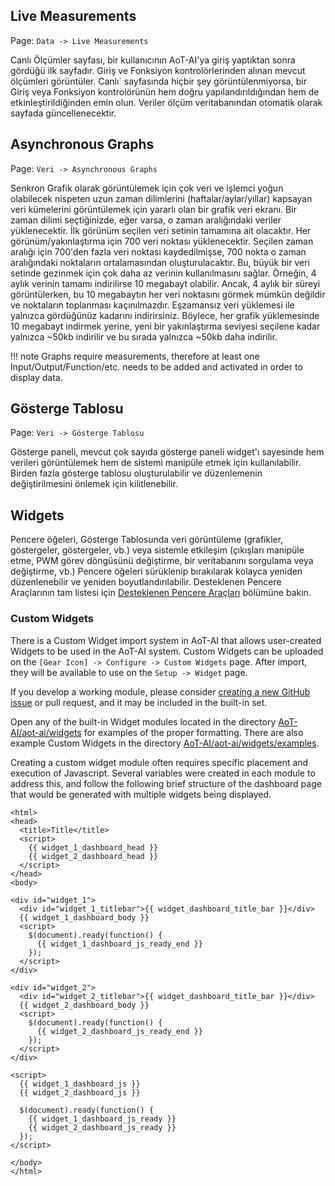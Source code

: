 ## Live Measurements

Page\: `Data -> Live Measurements`

Canlı Ölçümler sayfası, bir kullanıcının AoT-AI'ya giriş yaptıktan sonra gördüğü ilk sayfadır. Giriş ve Fonksiyon kontrolörlerinden alınan mevcut ölçümleri görüntüler. Canlı` sayfasında hiçbir şey görüntülenmiyorsa, bir Giriş veya Fonksiyon kontrolörünün hem doğru yapılandırıldığından hem de etkinleştirildiğinden emin olun. Veriler ölçüm veritabanından otomatik olarak sayfada güncellenecektir.

## Asynchronous Graphs

Page\: `Veri -> Asynchronous Graphs`

Senkron Grafik olarak görüntülemek için çok veri ve işlemci yoğun olabilecek nispeten uzun zaman dilimlerini (haftalar/aylar/yıllar) kapsayan veri kümelerini görüntülemek için yararlı olan bir grafik veri ekranı. Bir zaman dilimi seçtiğinizde, eğer varsa, o zaman aralığındaki veriler yüklenecektir. İlk görünüm seçilen veri setinin tamamına ait olacaktır. Her görünüm/yakınlaştırma için 700 veri noktası yüklenecektir. Seçilen zaman aralığı için 700'den fazla veri noktası kaydedilmişse, 700 nokta o zaman aralığındaki noktaların ortalamasından oluşturulacaktır. Bu, büyük bir veri setinde gezinmek için çok daha az verinin kullanılmasını sağlar. Örneğin, 4 aylık verinin tamamı indirilirse 10 megabayt olabilir. Ancak, 4 aylık bir süreyi görüntülerken, bu 10 megabaytın her veri noktasını görmek mümkün değildir ve noktaların toplanması kaçınılmazdır. Eşzamansız veri yüklemesi ile yalnızca gördüğünüz kadarını indirirsiniz. Böylece, her grafik yüklemesinde 10 megabayt indirmek yerine, yeni bir yakınlaştırma seviyesi seçilene kadar yalnızca ~50kb indirilir ve bu sırada yalnızca ~50kb daha indirilir.

!!! note
    Graphs require measurements, therefore at least one Input/Output/Function/etc. needs to be added and activated in order to display data.

## Gösterge Tablosu

Page\: `Veri -> Gösterge Tablosu`

Gösterge paneli, mevcut çok sayıda gösterge paneli widget'ı sayesinde hem verileri görüntülemek hem de sistemi manipüle etmek için kullanılabilir. Birden fazla gösterge tablosu oluşturulabilir ve düzenlemenin değiştirilmesini önlemek için kilitlenebilir.

## Widgets

Pencere öğeleri, Gösterge Tablosunda veri görüntüleme (grafikler, göstergeler, göstergeler, vb.) veya sistemle etkileşim (çıkışları manipüle etme, PWM görev döngüsünü değiştirme, bir veritabanını sorgulama veya değiştirme, vb.) Pencere öğeleri sürüklenip bırakılarak kolayca yeniden düzenlenebilir ve yeniden boyutlandırılabilir. Desteklenen Pencere Araçlarının tam listesi için [Desteklenen Pencere Araçları](Supported-Widgets.md) bölümüne bakın.

### Custom Widgets

There is a Custom Widget import system in AoT-AI that allows user-created Widgets to be used in the AoT-AI system. Custom Widgets can be uploaded on the `[Gear Icon] -> Configure -> Custom Widgets` page. After import, they will be available to use on the `Setup -> Widget` page.

If you develop a working module, please consider [creating a new GitHub issue](https://github.com/kizniche/AoT-AI/issues/new?assignees=&labels=&template=feature-request.md&title=New%20Module) or pull request, and it may be included in the built-in set.

Open any of the built-in Widget modules located in the directory [AoT-AI/aot-ai/widgets](https://github.com/kizniche/AoT-AI/tree/master/aot-ai/widgets/) for examples of the proper formatting. There are also example Custom Widgets in the directory [AoT-AI/aot-ai/widgets/examples](https://github.com/kizniche/AoT-AI/tree/master/aot-ai/widgets/examples).

Creating a custom widget module often requires specific placement and execution of Javascript. Several variables were created in each module to address this, and follow the following brief structure of the dashboard page that would be generated with multiple widgets being displayed.

```angular2html
<html>
<head>
  <title>Title</title>
  <script>
    {{ widget_1_dashboard_head }}
    {{ widget_2_dashboard_head }}
  </script>
</head>
<body>

<div id="widget_1">
  <div id="widget_1_titlebar">{{ widget_dashboard_title_bar }}</div>
  {{ widget_1_dashboard_body }}
  <script>
    $(document).ready(function() {
      {{ widget_1_dashboard_js_ready_end }}
    });
  </script>
</div>

<div id="widget_2">
  <div id="widget_2_titlebar">{{ widget_dashboard_title_bar }}</div>
  {{ widget_2_dashboard_body }}
  <script>
    $(document).ready(function() {
      {{ widget_2_dashboard_js_ready_end }}
    });
  </script>
</div>

<script>
  {{ widget_1_dashboard_js }}
  {{ widget_2_dashboard_js }}

  $(document).ready(function() {
    {{ widget_1_dashboard_js_ready }}
    {{ widget_2_dashboard_js_ready }}
  });
</script>

</body>
</html>
```

